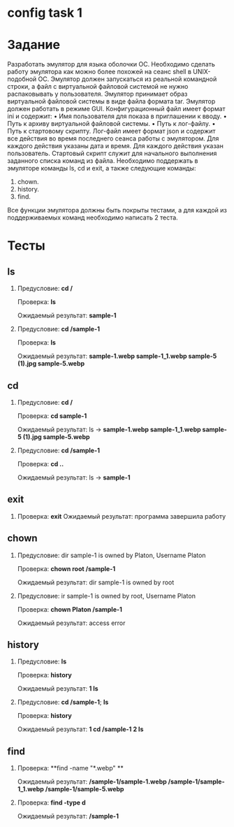 # config task 1
# Задание
  Разработать эмулятор для языка оболочки ОС. Необходимо сделать работу
эмулятора как можно более похожей на сеанс shell в UNIX-подобной ОС.
Эмулятор должен запускаться из реальной командной строки, а файл с
виртуальной файловой системой не нужно распаковывать у пользователя.
Эмулятор принимает образ виртуальной файловой системы в виде файла формата
tar. Эмулятор должен работать в режиме GUI.
Конфигурационный файл имеет формат ini и содержит:
• Имя пользователя для показа в приглашении к вводу.
• Путь к архиву виртуальной файловой системы.
• Путь к лог-файлу.
• Путь к стартовому скрипту.
Лог-файл имеет формат json и содержит все действия во время последнего
сеанса работы с эмулятором. Для каждого действия указаны дата и время. Для
каждого действия указан пользователь.
Стартовый скрипт служит для начального выполнения заданного списка
команд из файла.
Необходимо поддержать в эмуляторе команды ls, cd и exit, а также
следующие команды:
1. chown.
2. history.
3. find.

Все функции эмулятора должны быть покрыты тестами, а для каждой из
поддерживаемых команд необходимо написать 2 теста.

# Тесты
## ls
1. Предусловие: **cd /**

   Проверка: **ls**

   Ожидаемый результат: **sample-1**
2. Предусловие: **cd /sample-1**

   Проверка: **ls**

   Ожидаемый результат: **sample-1.webp sample-1_1.webp sample-5 (1).jpg sample-5.webp**
## cd
1. Предусловие: **cd /**

   Проверка: **cd sample-1**

   Ожидаемый результат: ls -> **sample-1.webp sample-1_1.webp sample-5 (1).jpg sample-5.webp**
2. Предусловие: **cd /sample-1**

   Проверка: **cd ..**

   Ожидаемый результат: ls -> **sample-1**
## exit
1. Проверка: **exit**
   Ожидаемый результат: программа завершила работу
## chown
1. Предусловие: dir sample-1 is owned by Platon, Username Platon

   Проверка: **chown root /sample-1**

   Ожидаемый результат: dir sample-1 is owned by root
2. Предусловие: ir sample-1 is owned by root, Username Platon

   Проверка: **chown Platon /sample-1**

   Ожидаемый результат: access error
## history
1. Предусловие: **ls**

   Проверка: **history**

   Ожидаемый результат: **1 ls**
2. Предусловие: **cd /sample-1**; **ls**

   Проверка: **history**

   Ожидаемый результат: **1 cd /sample-1 2 ls**
## find
1. Проверка: **find -name "*.webp" **

   Ожидаемый результат: **/sample-1/sample-1.webp
/sample-1/sample-1_1.webp
/sample-1/sample-5.webp**
2. Проверка: **find -type d**

   Ожидаемый результат: **/sample-1**
